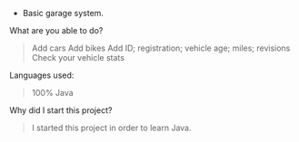 - Basic garage system.

What are you able to do?

>Add cars
>Add bikes
>Add ID; registration; vehicle age; miles; revisions
>Check your vehicle stats

Languages used: 

>100%  Java

Why did I start this project?

>I started this project in order to learn Java.
